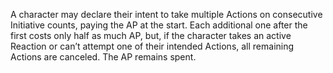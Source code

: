 A character may declare their intent to take multiple Actions on consecutive Initiative counts, paying the AP at the start. Each additional one after the first costs only half as much AP, but, if the character takes an active Reaction or can’t attempt one of their intended Actions, all remaining Actions are canceled. The AP remains spent.